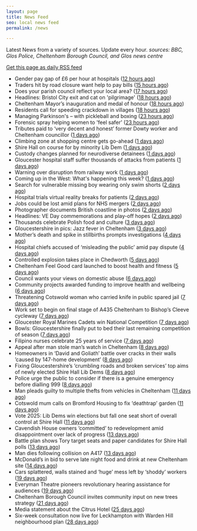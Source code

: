 ```yaml
---
layout: page
title: News Feed
seo: local news feed
permalink: /news

---
```


Latest News from a variety of sources. Update every hour.
_sources: BBC, Glos Police, Cheltenham Borough Council, and Glos news centre_

[Get this page as daily RSS feed](/daily.rss)

<!-- news_marker starts -->
- Gender pay gap of £6 per hour at hospitals ([12 hours ago](https://www.bbc.com/news/articles/c201nmk4jz6o))
- Traders hit by road closure want help  to pay bills ([15 hours ago](https://www.bbc.com/news/articles/c0lngp091kgo))
- Does your parish council reflect your local area? ([17 hours ago](https://www.cheltenham.gov.uk/news/article/3009/does_your_parish_council_reflect_your_local_area))
- Headlines: Bristol City exit and cat on 'pilgrimage' ([18 hours ago](https://www.bbc.com/news/articles/c62v340ll5po))
- Cheltenham Mayor’s inauguration and medal of honour ([18 hours ago](https://www.cheltenham.gov.uk/news/article/3008/cheltenham_mayors_inauguration_and_medal_of_honour))
- Residents call for speeding crackdown in villages ([18 hours ago](https://www.bbc.com/news/articles/cvg9x4v3k7jo))
- Managing Parkinson's – with pickleball and boxing ([23 hours ago](https://www.bbc.com/news/articles/ckg7vk5gmr3o))
- Forensic spray helping women to 'feel safer' ([23 hours ago](https://www.bbc.com/news/articles/cly392d3el1o))
- Tributes paid to ‘very decent and honest’ former Dowty worker and Cheltenham councillor ([1 days ago](https://gloucesternewscentre.co.uk/tributes-paid-to-very-decent-and-honest-former-dowty-worker-and-cheltenham-councillor/))
- Climbing zone at shopping centre gets go-ahead ([1 days ago](https://www.bbc.com/news/articles/cn5ywq6ng4yo))
- Shire Hall on course for by minority Lib Dem ([1 days ago](https://gloucesternewscentre.co.uk/shire-hall-on-course-for-by-minority-lib-dem/))
- Custody changes planned for neurodiverse detainees ([1 days ago](https://www.bbc.com/news/articles/cly3905l147o))
- Gloucester hospital staff suffer thousands of attacks from patients ([1 days ago](https://gloucesternewscentre.co.uk/gloucester-hospital-staff-suffer-thousands-of-attacks-from-patients/))
- Warning over disruption from railway work ([1 days ago](https://www.bbc.com/news/articles/cy8n4d0kxjro))
- Coming up in the West: What's happening this week? ([1 days ago](https://www.bbc.com/news/articles/c0j7p401x7eo))
- Search for vulnerable missing boy wearing only swim shorts ([2 days ago](https://www.bbc.com/news/articles/ced20dq64yno))
- Hospital trials virtual reality breaks for patients ([2 days ago](https://www.bbc.com/news/articles/c98py6k423xo))
- Jobs could be lost amid plans for NHS mergers ([2 days ago](https://www.bbc.com/news/articles/cq54e3ned40o))
- Photographer documents British coastline in photos ([2 days ago](https://www.bbc.com/news/articles/cewdlqzxello))
- Headlines: VE Day commemorations and play-off hopes ([2 days ago](https://www.bbc.com/news/articles/c8070x0r38jo))
- Thousands celebrate Polish food and culture ([3 days ago](https://www.bbc.com/news/articles/c861904v5ego))
- Gloucestershire in pics: Jazz fever in Cheltenham ([3 days ago](https://www.bbc.com/news/articles/cql23676qlgo))
- Mother’s death and spike in stillbirths prompts investigations ([4 days ago](https://gloucesternewscentre.co.uk/mothers-death-and-spike-in-stillbirths-prompts-investigations/))
- Hospital chiefs accused of ‘misleading the public’ amid pay dispute ([4 days ago](https://gloucesternewscentre.co.uk/hospital-chiefs-accused-of-misleading-the-public-amid-pay-dispute/))
- Controlled explosion takes place in Chedworth ([5 days ago](https://gloucesternewscentre.co.uk/controlled-explosion-takes-place-in-chedworth/))
- Cheltenham Feel Good card launched to boost health and fitness ([5 days ago](https://www.cheltenham.gov.uk/news/article/3007/cheltenham_feel_good_card_launched_to_boost_health_and_fitness))
- Council wants your views on domestic abuse ([6 days ago](https://gloucesternewscentre.co.uk/council-wants-your-views-on-domestic-abuse/))
- Community projects awarded funding to improve health and wellbeing ([6 days ago](https://www.cheltenham.gov.uk/news/article/3006/community_projects_awarded_funding_to_improve_health_and_wellbeing))
- Threatening Cotswold woman who carried knife in public spared jail ([7 days ago](https://gloucesternewscentre.co.uk/threatening-cotswold-woman-who-carried-knife-in-public-spared-jail/))
- Work set to begin on final stage of A435 Cheltenham to Bishop’s Cleeve cycleway ([7 days ago](https://gloucesternewscentre.co.uk/work-set-to-begin-on-final-stage-of-a435-cheltenham-to-bishops-cleeve-cycleway/))
- Gloucester Royal Marines Cadets win National Competition ([7 days ago](https://gloucesternewscentre.co.uk/gloucester-royal-marines-cadets-win-national-competition/))
- Bowls: Gloucestershire finally put to bed their last remaining competition of season ([7 days ago](https://gloucesternewscentre.co.uk/bowls-gloucestershire-finally-put-to-bed-their-last-remaining-competition-of-season/))
- Filipino nurses celebrate 25 years of service ([7 days ago](https://gloucesternewscentre.co.uk/filipino-nurses-celebrate-25-years-of-service/))
- Appeal after man stole man’s watch in Cheltenham ([8 days ago](https://gloucesternewscentre.co.uk/appeal-after-man-stole-mans-watch-in-cheltenham/))
- Homeowners in ‘David and Goliath’ battle over cracks in their walls ’caused by 147-home development’ ([8 days ago](https://gloucesternewscentre.co.uk/homeowners-in-david-and-goliath-battle-over-cracks-in-their-walls-caused-by-147-home-development/))
- Fixing Gloucestershire’s ‘crumbling roads and broken services’ top aims of newly elected Shire Hall Lib Dems ([8 days ago](https://gloucesternewscentre.co.uk/fixing-gloucestershires-crumbling-roads-and-broken-services-top-aims-of-newly-elected-shire-hall-lib-dems/))
- Police urge the public to consider if there is a genuine emergency before dialling 999 ([8 days ago](https://gloucesternewscentre.co.uk/police-urge-the-public-to-consider-if-there-is-a-genuine-emergency-before-dialling-999/))
- Man pleads guilty to multiple thefts from vehicles in Cheltenham ([11 days ago](https://gloucesternewscentre.co.uk/man-pleads-guilty-to-multiple-thefts-from-vehicles-in-cheltenham/))
- Cotswold mum calls on Bromford Housing to fix ‘deathtrap’ garden ([11 days ago](https://gloucesternewscentre.co.uk/cotswold-mum-calls-on-bromford-housing-to-fix-deathtrap-garden/))
- Vote 2025: Lib Dems win elections but fall one seat short of overall control at Shire Hall ([11 days ago](https://gloucesternewscentre.co.uk/vote-2025-lib-dems-win-elections-but-fall-one-seat-short-of-overall-control-at-shire-hall/))
- Cavendish House owners ‘committed’ to redevelopment amid disappointment over lack of progress ([13 days ago](https://gloucesternewscentre.co.uk/cavendish-house-owners-committed-to-redevelopment-amid-disappointment-over-lack-of-progress/))
- Battle plan shows Tory target seats and paper candidates for Shire Hall polls ([13 days ago](https://gloucesternewscentre.co.uk/battle-plan-shows-tory-target-seats-and-paper-candidates-for-shire-hall-polls/))
- Man dies following collision on A417 ([13 days ago](https://gloucesternewscentre.co.uk/man-dies-following-collision-on-a417/))
- McDonald’s in bid to serve late night food and drink at new Cheltenham site ([14 days ago](https://gloucesternewscentre.co.uk/mcdonalds-in-bid-to-serve-late-night-food-and-drink-at-new-cheltenham-site/))
- Cars splattered, walls stained and ‘huge’ mess left by ‘shoddy’ workers ([19 days ago](https://gloucesternewscentre.co.uk/cars-splattered-walls-stained-and-huge-mess-left-by-shoddy-workers/))
- Everyman Theatre pioneers revolutionary hearing assistance for audiences ([19 days ago](https://gloucesternewscentre.co.uk/everyman-theatre-pioneers-revolutionary-hearing-assistance-for-audiences/))
- Cheltenham Borough Council invites community input on new trees strategy ([21 days ago](https://www.cheltenham.gov.uk/news/article/3005/cheltenham_borough_council_invites_community_input_on_new_trees_strategy))
- Media statement about the Citrus Hotel ([25 days ago](https://www.cheltenham.gov.uk/news/article/3004/media_statement_about_the_citrus_hotel))
- Six-week consultation now live for Leckhampton with Warden Hill neighbourhood plan ([28 days ago](https://www.cheltenham.gov.uk/news/article/3003/six-week_consultation_now_live_for_leckhampton_with_warden_hill_neighbourhood_plan))

<!-- news_marker ends -->
